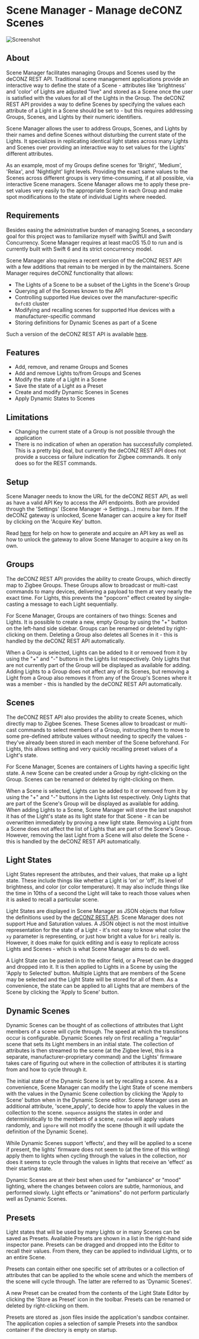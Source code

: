 # Scene Manager - Manage deCONZ Scenes

![Screenshot](https://raw.githubusercontent.com/hanskroner/SceneManager/master/SceneManager/Resources/screenshot.png)

## About

Scene Manager facilitates managing Groups and Scenes used by the deCONZ REST API. Traditional scene
management applications provide an interactive way to define the state of a Scene - attributes like
'brightness' and 'color' of Lights are adjusted "live" and stored as a Scene once the user is satisfied with
the values for all of the Lights in the Group. The deCONZ REST API provides a way to define Scenes by
specifying the values each attribute of a Light in a Scene should be set to - but this requires addressing
Groups, Scenes, and Lights by their numeric identifiers.

Scene Manager allows the user to address Groups, Scenes, and Lights by their names and define Scenes without
disturbing the current state of the Lights. It specializes in replicating identical light states across many
Lights and Scenes over providing an interactive way to set values for the Lights' different attributes.

As an example, most of my Groups define scenes for 'Bright', 'Medium', 'Relax', and 'Nightlight' light
levels. Providing the exact same values to the Scenes across different groups is very time-consuming, if at
all possible, via interactive Scene managers. Scene Manager allows me to apply these pre-set values very
easily to the appropriate Scene in each Group and make spot modifications to the state of individual Lights
where needed.

## Requirements

Besides easing the administrative burden of managing Scenes, a secondary goal for this project was to
familiarize myself with SwiftUI and Swift Concurrency. Scene Manager requires at least macOS 15.0 to run
and is currently built with Swift 6 and its strict concurrency model.

Scene Manager also requires a recent version of the deCONZ REST API with a few additions that remain to
be merged in by the maintainers. Scene Manager requires deCONZ functionality that allows:
 
* The Lights of a Scene to be a subset of the Lights in the Scene's Group
* Querying all of the Scenes known to the API
* Controlling supported Hue devices over the manufacturer-specific `0xfc03` cluster
* Modifying and recalling scenes for supported Hue devices with a manufacturer-specific command
* Storing definitions for Dynamic Scenes as part of a Scene

Such a version of the deCONZ REST API is available [here](https://github.com/hanskroner/deconz-rest-plugin/tree/hue-dynamic-scenes).

## Features

- Add, remove, and rename Groups and Scenes
- Add and remove Lights to/from Groups and Scenes
- Modify the state of a Light in a Scene
- Save the state of a Light as a Preset
- Create and modify Dynamic Scenes in Scenes
- Apply Dynamic States to Scenes

## Limitations

- Changing the current state of a Group is not possible through the application
- There is no indication of when an operation has successfully completed. This is a pretty big deal, but
currently the deCONZ REST API does not provide a success or failure indication for Zigbee commands. It only
does so for the REST commands.

## Setup

Scene Manager needs to know the URL for the deCONZ REST API, as well as have a valid API Key to access the
API endpoints. Both are provided through the 'Settings' (Scene Manager -> Settings...) menu bar item. If
the deCONZ gateway is unlocked, Scene Manager can acquire a key for itself by clicking on the 'Acquire Key'
button.

Read [here](https://dresden-elektronik.github.io/deconz-rest-doc/misc/authorization/) for help on how to
generate and acquire an API key as well as how to unlock the gateway to allow Scene Manager to acquire a
key on its own.

## Groups

The deCONZ REST API provides the ability to create Groups, which directly map to Zigbee Groups. These Groups
allow to broadcast or multi-cast commands to many devices, delivering a payload to them at very nearly
the exact time. For Lights, this prevents the "popcorn" effect created by single-casting a message to each
Light sequentially.

For Scene Manager, Groups are containers of two things: Scenes and Lights. It is possible to create a new,
empty Group by using the "+" button on the left-hand side sidebar. Groups can be renamed or deleted by
right-clicking on them. Deleting a Group also deletes all Scenes in it - this is handled by the deCONZ
REST API automatically.

When a Group is selected, Lights can be added to it or removed from it by using the "+" and "-" buttons
in the Lights list respectively. Only Lights that are not currently part of the Group will be displayed as
available for adding. Adding Lights to a Group does not affect any of its Scenes, but removing a Light from a
Group also removes it from any of the Group's Scenes where it was a member - this is handled by the deCONZ
REST API automatically.

## Scenes

The deCONZ REST API also provides the ability to create Scenes, which directly map to Zigbee Scenes. These
Scenes allow to broadcast or multi-cast commands to select members of a Group, instructing them to move to
some pre-defined attribute values without needing to specify the values - they've already been stored in each
member of the Scene beforehand. For Lights, this allows setting and very quickly recalling preset values of a
Light's state.

For Scene Manager, Scenes are containers of Lights having a specific light state. A new Scene can be created
under a Group by right-clicking on the Group. Scenes can be renamed or deleted by right-clicking on them.

When a Scene is selected, Lights can be added to it or removed from it by using the "+" and "-" buttons
in the Lights list respectively. Only Lights that are part of the Scene's Group will be displayed as
available for adding. When adding Lights to a Scene, Scene Manager will store the last snapshot it has of the
Light's state as its light state for that Scene - it can be overwritten immediately by proving a new light
state. Removing a Light from a Scene does not affect the list of Lights that are part of the Scene's Group.
However, removing the last Light from a Scene will also delete the Scene - this is handled by the deCONZ REST
API automatically. 

## Light States

Light States represent the attributes, and their values, that make up a light state. These include things like
whether a Light is 'on' or 'off', its level of brightness, and color (or color temperature). It may also
include things like the time in 10ths of a second the Light will take to reach those values when it is asked
to recall a particular scene.

Light States are displayed in Scene Manager as JSON objects that follow the definitions used by the
[deCONZ REST API](https://dresden-elektronik.github.io/deconz-rest-doc/endpoints/scenes/#response_2). Scene
Manager does not support Hue and Saturation values. A JSON object is not the most intuitive representation for
the state of a Light - it's not easy to know what color the `xy` parameter is representing, or just how
bright a value for `bri` really is. However, it does make for quick editing and is easy to replicate across
Lights and Scenes - which is what Scene Manager aims to do well.

A Light State can be pasted in to the editor field, or a Preset can be dragged and dropped into it. It is
then applied to Lights in a Scene by using the 'Apply to Selected' button. Multiple Lights that are members
of the Scene may be selected and the Light State will be stored for all of them. As a convenience, the state
can be applied to all Lights that are members of the Scene by clicking the 'Apply to Scene' button.

## Dynamic Scenes

Dynamic Scenes can be thought of as collections of attributes that Light members of a scene will cycle through.
The speed at which the transitions occur is configurable. Dynamic Scenes rely on first recalling a "regular"
scene that sets its Light members in an initial state. The collection of attributes is then streamed to the scene
(at the Zigbee level, this is a separate, manufacturer-proprietary command) and the Lights' firmware takes care
of figuring out where in the collection of attributes it is starting from and how to cycle through it.

The initial state of the Dynamic Scene is set by recalling a scene. As a convenience, Scene Manager can modify
the Light State of scene members with the values in the Dynamic Scene collection by clicking the 'Apply to Scene'
button when in the Dynamic Scene editor. Scene Manager uses an additional attribute, 'scene_apply', to decide how
to apply the values in the collection to the scene. `sequence` assigns the states in order and deterministically
to the members of a scene, `random` will apply values randomly, and `ignore` will not modify the scene (though it
will update the definition of the Dynamic Scene).

While Dynamic Scenes support 'effects', and they will be applied to a scene if present, the lights' firmware does
not seem to (at the time of this writing) apply them to lights when cycling through the values in the collection,
nor does it seems to cycle through the values in lights that receive an 'effect' as their starting state.

Dynamic Scenes are at their best when used for "ambiance" or "mood" lighting, where the changes between colors are
subtle, harmonious, and performed slowly. Light effects or "animations" do not perform particularly well as 
Dynamic Scenes.

## Presets

Light states that will be used by many Lights or in many Scenes can be saved as Presets. Available Presets
are shown in a list in the right-hand side inspector pane. Presets can be dragged and dropped into the Editor
to recall their values. From there, they can be applied to individual Lights, or to an entire Scene.

Presets can contain either one specific set of attributes or a collection of attributes that can be applied
to the whole scene and which the members of the scene will cycle through. The latter are referred to as
'Dynamic Scenes'.

A new Preset can be created from the contents of the Light State Editor by clicking the 'Store as Preset'
icon in the toolbar. Presets can be renamed or deleted by right-clicking on them.

Presets are stored as .json files inside the application's sandbox container. The application copies a
selection of sample Presets into the sandbox container if the directory is empty on startup. 
